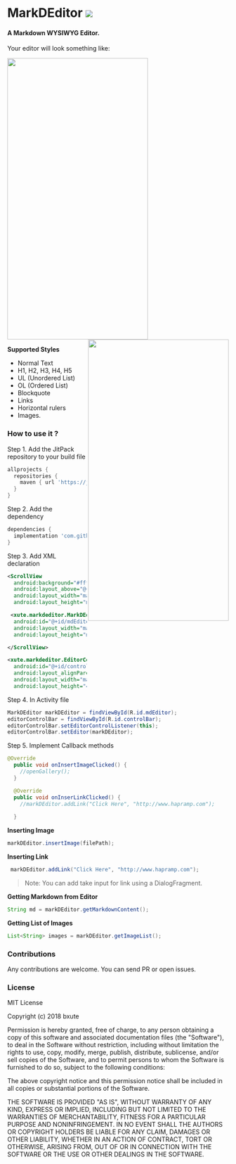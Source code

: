 # MarkDEditor [![](https://jitpack.io/v/bxute/MarkDEditor.svg)](https://jitpack.io/#bxute/MarkDEditor)
#### A Markdown WYSIWYG Editor.

Your editor will look something like:

<img src="https://user-images.githubusercontent.com/10809719/43141356-50efed8a-8f73-11e8-860b-b88bafa2c8b8.png" width="320px" height="640px"/> <img align="right" src="https://user-images.githubusercontent.com/10809719/43141350-4f74aa5e-8f73-11e8-9966-243383e7c7bc.png" width="320px" height="640px"/>

**Supported Styles**
 - Normal Text
 - H1, H2, H3, H4, H5
 - UL (Unordered List)
 - OL (Ordered List)
 - Blockquote
 - Links
 - Horizontal rulers
 - Images.
 
 ### How to use it ?
 Step 1. Add the JitPack repository to your build file
 ```groovy
 allprojects {
   repositories {
     maven { url 'https://jitpack.io' }
   }
 }
```

Step 2. Add the dependency
```groovy
dependencies {
  implementation 'com.github.bxute:MarkDEditor:v0.2'
}
```

Step 3. Add XML declaration
```xml
<ScrollView
  android:background="#ffffff"
  android:layout_above="@+id/controlBar"
  android:layout_width="match_parent"
  android:layout_height="match_parent">

 <xute.markdeditor.MarkDEditor
  android:id="@+id/mdEditor"
  android:layout_width="match_parent"
  android:layout_height="match_parent" />

</ScrollView>

<xute.markdeditor.EditorControlBar
  android:id="@+id/controlBar"
  android:layout_alignParentBottom="true"
  android:layout_width="match_parent"
  android:layout_height="48dp" />
```

Step 4. In Activity file
```java
MarkDEditor markDEditor = findViewById(R.id.mdEditor);
editorControlBar = findViewById(R.id.controlBar);
editorControlBar.setEditorControlListener(this);
editorControlBar.setEditor(markDEditor);
```

Step 5. Implement Callback methods
```java
@Override
  public void onInsertImageClicked() {
    //openGallery();
  }

  @Override
  public void onInserLinkClicked() {
    //markDEditor.addLink("Click Here", "http://www.hapramp.com");
    
  }
```

**Inserting Image**
```java
markDEditor.insertImage(filePath);
```

**Inserting Link**
```java
 markDEditor.addLink("Click Here", "http://www.hapramp.com");
```
> Note: You can add take input for link using a DialogFragment.


**Getting Markdown from Editor**
```java
String md = markDEditor.getMarkdownContent();
```

**Getting List of Images**
```java
List<String> images = markDEditor.getImageList();
```


### Contributions

Any contributions are welcome. You can send PR or open issues.

### License
MIT License

Copyright (c) 2018 bxute

Permission is hereby granted, free of charge, to any person obtaining a copy
of this software and associated documentation files (the "Software"), to deal
in the Software without restriction, including without limitation the rights
to use, copy, modify, merge, publish, distribute, sublicense, and/or sell
copies of the Software, and to permit persons to whom the Software is
furnished to do so, subject to the following conditions:

The above copyright notice and this permission notice shall be included in all
copies or substantial portions of the Software.

THE SOFTWARE IS PROVIDED "AS IS", WITHOUT WARRANTY OF ANY KIND, EXPRESS OR
IMPLIED, INCLUDING BUT NOT LIMITED TO THE WARRANTIES OF MERCHANTABILITY,
FITNESS FOR A PARTICULAR PURPOSE AND NONINFRINGEMENT. IN NO EVENT SHALL THE
AUTHORS OR COPYRIGHT HOLDERS BE LIABLE FOR ANY CLAIM, DAMAGES OR OTHER
LIABILITY, WHETHER IN AN ACTION OF CONTRACT, TORT OR OTHERWISE, ARISING FROM,
OUT OF OR IN CONNECTION WITH THE SOFTWARE OR THE USE OR OTHER DEALINGS IN THE
SOFTWARE.


